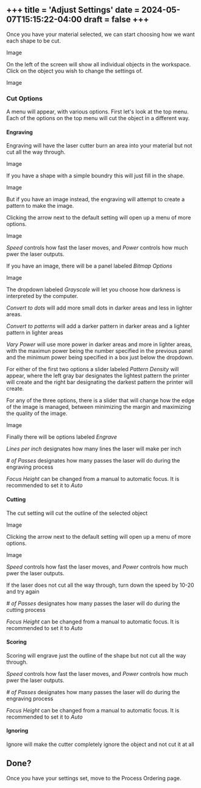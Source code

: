 +++
title = 'Adjust Settings'
date = 2024-05-07T15:15:22-04:00
draft = false
+++
---

Once you have your material selected, we can start choosing how we want each shape to be cut. 

Image

On the left of the screen will show all individual objects in the workspace. Click on the object you wish to change the settings of.

Image

### Cut Options

A menu will appear, with various options. First let's look at the top menu. Each of the options on the top menu will cut the object in a different way. 

#### Engraving 

Engraving will have the laser cutter burn an area into your material but not cut all the way through. 

Image

If you have a shape with a simple boundry this will just fill in the shape.

Image

But if you have an image instead, the engraving will attempt to create a pattern to make the image.

Clicking the arrow next to the default setting will open up a menu of more options.

Image

*Speed* controls how fast the laser moves, and *Power* controls how much pwer the laser outputs. 

If you have an image, there will be a panel labeled *Bitmap Options*

Image

The dropdown labeled *Grayscale* will let you choose how darkness is interpreted by the computer.

*Convert to dots* will add more small dots in darker areas and less in lighter areas.

*Convert to patterns* will add a darker pattern in darker areas and a lighter pattern in lighter areas

*Vary Power* will use more power in darker areas and more in lighter areas, with the maximun power being the number specified in the previous panel and the minimum power being specified in a box just below the dropdown.

For either of the first two options a slider labeled *Pattern Density* will appear, where the left gray bar designates the lightest pattern the printer will create and the right bar designating the darkest pattern the printer will create.

For any of the three options, there is a slider that will change how the edge of the image is managed, between minimizing the margin and maximizing the quality of the image.

Image

Finally there will be options labeled *Engrave*

*Lines per inch* designates how many lines the laser will make per inch

*# of Passes*  designates how many passes the laser will do during the engraving process

*Focus Height* can be changed from a manual to automatic focus. It is recommended to set it to *Auto*

#### Cutting

The cut setting will cut the outline of the selected object

Image

Clicking the arrow next to the default setting will open up a menu of more options.

Image

*Speed* controls how fast the laser moves, and *Power* controls how much pwer the laser outputs. 

If the laser does not cut all the way through, turn down the speed by 10-20 and try again

*# of Passes*  designates how many passes the laser will do during the cutting process

*Focus Height* can be changed from a manual to automatic focus. It is recommended to set it to *Auto*

#### Scoring

Scoring will engrave just the outline of the shape but not cut all the way through.

*Speed* controls how fast the laser moves, and *Power* controls how much pwer the laser outputs. 

*# of Passes*  designates how many passes the laser will do during the engraving process

*Focus Height* can be changed from a manual to automatic focus. It is recommended to set it to *Auto*

#### Ignoring

Ignore will make the cutter completely ignore the object and not cut it at all

## Done?

Once you have your settings set, move to the Process Ordering page.

